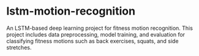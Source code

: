 # lstm-motion-recognition
An LSTM-based deep learning project for fitness motion recognition. This project includes data preprocessing, model training, and evaluation for classifying fitness motions such as back exercises, squats, and side stretches.
